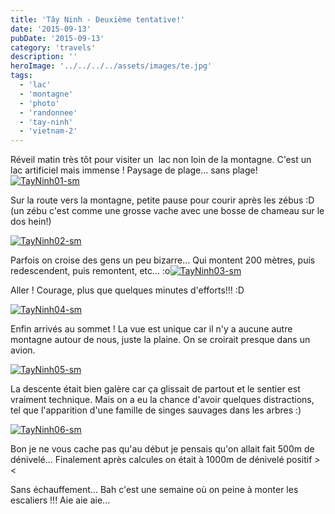 ```yaml
---
title: 'Tây Ninh - Deuxième tentative!'
date: '2015-09-13'
pubDate: '2015-09-13'
category: 'travels'
description: ''
heroImage: '../../../../assets/images/te.jpg'
tags:
  - 'lac'
  - 'montagne'
  - 'photo'
  - 'randonnee'
  - 'tay-ninh'
  - 'vietnam-2'
---
```


Réveil matin très tôt pour visiter un  lac non loin de la montagne. C'est un lac artificiel mais immense ! Paysage de plage... sans plage! [![TayNinh01-sm](http://malparty.fr/wp-content/uploads/2015/09/TayNinh01-sm.jpg)](http://malparty.fr/wp-content/uploads/2015/09/TayNinh01.jpg)

Sur la route vers la montagne, petite pause pour courir après les zébus :D (un zébu c'est comme une grosse vache avec une bosse de chameau sur le dos hein!)

[![TayNinh02-sm](http://malparty.fr/wp-content/uploads/2015/09/TayNinh02-sm.jpg)](http://malparty.fr/wp-content/uploads/2015/09/TayNinh02.jpg)

Parfois on croise des gens un peu bizarre... Qui montent 200 mètres, puis redescendent, puis remontent, etc... :o[![TayNinh03-sm](http://malparty.fr/wp-content/uploads/2015/09/TayNinh03-sm.jpg)](http://malparty.fr/wp-content/uploads/2015/09/TayNinh03.jpg)

Aller ! Courage, plus que quelques minutes d'efforts!!! :D

[![TayNinh04-sm](http://malparty.fr/wp-content/uploads/2015/09/TayNinh04-sm.jpg)](http://malparty.fr/wp-content/uploads/2015/09/TayNinh04.jpg)

Enfin arrivés au sommet ! La vue est unique car il n'y a aucune autre montagne autour de nous, juste la plaine. On se croirait presque dans un avion.

[![TayNinh05-sm](http://malparty.fr/wp-content/uploads/2015/09/TayNinh05-sm.jpg)](http://malparty.fr/wp-content/uploads/2015/09/TayNinh05.jpg)

La descente était bien galère car ça glissait de partout et le sentier est vraiment technique. Mais on a eu la chance d'avoir quelques distractions, tel que l'apparition d'une famille de singes sauvages dans les arbres :)

[![TayNinh06-sm](http://malparty.fr/wp-content/uploads/2015/09/TayNinh06-sm.jpg)](http://malparty.fr/wp-content/uploads/2015/09/TayNinh06.jpg)

Bon je ne vous cache pas qu'au début je pensais qu'on allait fait 500m de dénivelé... Finalement après calcules on était à 1000m de dénivelé positif ><

Sans échauffement... Bah c'est une semaine où on peine à monter les escaliers !!! Aie aie aie...
